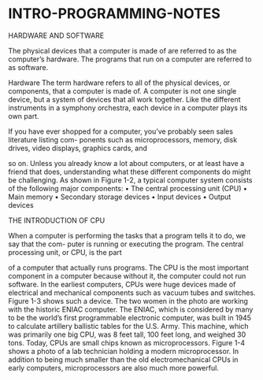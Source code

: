 # INTRO-PROGRAMMING-NOTES


HARDWARE AND SOFTWARE

The physical devices that a computer is made of are referred to as the
computer’s hardware. The programs that run on a computer are referred
to as software.

Hardware
The term hardware refers to all of the physical devices, or components, that a computer is made
of. A computer is not one single device, but a system of devices that all work together. Like the
different instruments in a symphony orchestra, each device in a computer plays its own part.

If you have ever shopped for a computer, you’ve probably seen sales literature listing com-
ponents such as microprocessors, memory, disk drives, video displays, graphics cards, and

so on. Unless you already know a lot about computers, or at least have a friend that does,
understanding what these different components do might be challenging. As shown in
Figure 1-2, a typical computer system consists of the following major components:
• The central processing unit (CPU)
• Main memory
• Secondary storage devices
• Input devices
• Output devices


THE INTRODUCTION OF CPU 

When a computer is performing the tasks that a program tells it to do, we say that the com-
puter is running or executing the program. The central processing unit, or CPU, is the part

of a computer that actually runs programs. The CPU is the most important component in
a computer because without it, the computer could not run software.
In the earliest computers, CPUs were huge devices made of electrical and mechanical
components such as vacuum tubes and switches. Figure 1-3 shows such a device.
The two women in the photo are working with the historic ENIAC computer. The
ENIAC, which is considered by many to be the world’s first programmable electronic
computer, was built in 1945 to calculate artillery ballistic tables for the U.S. Army. This
machine, which was primarily one big CPU, was 8 feet tall, 100 feet long, and weighed
30 tons.
Today, CPUs are small chips known as microprocessors. Figure 1-4 shows a photo of a lab
technician holding a modern microprocessor. In addition to being much smaller than the
old electromechanical CPUs in early computers, microprocessors are also much more
powerful.

